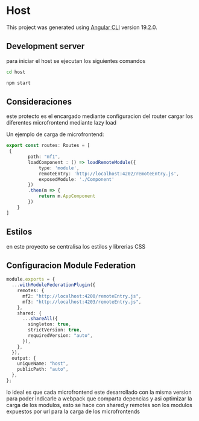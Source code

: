 # Host

This project was generated using [Angular CLI](https://github.com/angular/angular-cli) version 19.2.0.

## Development server
para iniciar el host se ejecutan los siguientes comandos

```bash
cd host
```

```bash
npm start
```
## Consideraciones

este protecto es el encargado mediante configuracion del router cargar los diferentes microfrontend mediante lazy load

Un ejemplo de carga de microfrontend:

```typescript
export const routes: Routes = [
 {
        path: "mf1",
        loadComponent : () => loadRemoteModule({
            type: 'module',
            remoteEntry: 'http://localhost:4202/remoteEntry.js',
            exposedModule: './Component'
        })
        .then(m => {
            return m.AppComponent
        })
    }
]
```
## Estilos
en este proyecto se centralisa los estilos y librerias CSS

## Configuracion Module Federation

```typescript
module.exports = {
  ...withModuleFederationPlugin({
    remotes: {
      mf2: "http://localhost:4200/remoteEntry.js",
      mf3: "http://localhost:4203/remoteEntry.js",
    },
    shared: {
      ...shareAll({
        singleton: true,
        strictVersion: true,
        requiredVersion: "auto",
      }),
    },
  }),
  output: {
    uniqueName: "host",
    publicPath: "auto",
  },
};
```
lo ideal es que cada microfrontend este desarrollado con la misma version para poder indicarle a webpack que comparta depencias y asi optimizar la carga de los modulos, esto se hace con shared,y remotes son los modulos expuestos por url para la carga de los microfrontends




